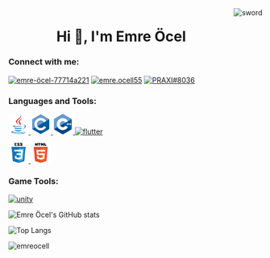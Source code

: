 <img height="400" widght="400" align="right" alt="sword" src="https://images-wixmp-ed30a86b8c4ca887773594c2.wixmp.com/f/927b82a0-6875-4cb8-b891-3317f2079e96/daaxgn7-0eb561d9-976d-455f-a795-381ad01a39fa.gif?token=eyJ0eXAiOiJKV1QiLCJhbGciOiJIUzI1NiJ9.eyJzdWIiOiJ1cm46YXBwOjdlMGQxODg5ODIyNjQzNzNhNWYwZDQxNWVhMGQyNmUwIiwiaXNzIjoidXJuOmFwcDo3ZTBkMTg4OTgyMjY0MzczYTVmMGQ0MTVlYTBkMjZlMCIsIm9iaiI6W1t7InBhdGgiOiJcL2ZcLzkyN2I4MmEwLTY4NzUtNGNiOC1iODkxLTMzMTdmMjA3OWU5NlwvZGFheGduNy0wZWI1NjFkOS05NzZkLTQ1NWYtYTc5NS0zODFhZDAxYTM5ZmEuZ2lmIn1dXSwiYXVkIjpbInVybjpzZXJ2aWNlOmZpbGUuZG93bmxvYWQiXX0.ILrFuPxtvepiClPwthfnFT6hn12aCSXFE-THCc42O5U">





<h1 align="center">Hi 👋, I'm Emre Öcel</h1>
<h3 align="left">Connect with me:</h3>


 
<p align="left">
<a href="https://linkedin.com/in/emre-öcel-77714a221" target="blank"><img align="center" src="https://raw.githubusercontent.com/rahuldkjain/github-profile-readme-generator/master/src/images/icons/Social/linked-in-alt.svg" alt="emre-öcel-77714a221" height="30" width="40" /></a>
<a href="https://instagram.com/emre.ocell55" target="blank"><img align="center" src="https://raw.githubusercontent.com/rahuldkjain/github-profile-readme-generator/master/src/images/icons/Social/instagram.svg" alt="emre.ocell55" height="30" width="40" /></a>
<a href="https://discord.gg/PRAXI#8036" target="blank"><img align="center" src="https://raw.githubusercontent.com/rahuldkjain/github-profile-readme-generator/master/src/images/icons/Social/discord.svg" alt="PRAXI#8036" height="30" width="40" /></a>
</p>

<h3 align="left">Languages and Tools:</h3>
<p align="left"> <a href="https://www.java.com" target="_blank" rel="noreferrer"> <img src="https://raw.githubusercontent.com/devicons/devicon/master/icons/java/java-original.svg" alt="java" width="40" height="40"/> </a> 
<a href="https://www.cprogramming.com/" target="_blank" rel="noreferrer"> <img src="https://raw.githubusercontent.com/devicons/devicon/master/icons/c/c-original.svg" alt="c" width="40" height="40"/> </a>
<a href="https://www.w3schools.com/cpp/" target="_blank" rel="noreferrer"> <img src="https://raw.githubusercontent.com/devicons/devicon/master/icons/cplusplus/cplusplus-original.svg" alt="cplusplus" width="40" height="40"/> </a> <a href="https://flutter.dev" target="_blank" rel="noreferrer"> <img src="https://www.vectorlogo.zone/logos/flutterio/flutterio-icon.svg" alt="flutter" width="40" height="40"/><p align="left"> <a href="https://www.w3schools.com/css/" target="_blank" rel="noreferrer"> <img src="https://raw.githubusercontent.com/devicons/devicon/master/icons/css3/css3-original-wordmark.svg" alt="css3" width="40" height="40"/> </a> <a href="https://www.w3.org/html/" target="_blank" rel="noreferrer"> <img src="https://raw.githubusercontent.com/devicons/devicon/master/icons/html5/html5-original-wordmark.svg" alt="html5" width="40" height="40"/> </a></p>
</p>


<h3 align="left">Game Tools:</h3>
<p align="left"> <a href="https://unity.com/" target="_blank" rel="noreferrer"> <img src="https://img.icons8.com/nolan/64/unity.png" alt="unity" width="40" height="40"/> </a> </p>

![Emre Öcel's GitHub stats](https://github-readme-stats.vercel.app/api?username=emreocell&show_icons=true&theme=midnight-purple)

![Top Langs](https://github-readme-stats.vercel.app/api/top-langs/?username=emreocell&theme=midnight-purple)


<p align="left"> <img src="https://komarev.com/ghpvc/?username=emreocell&label=Profile%20views&color=0e75b6&style=flat" alt="emreocell" /> </p>
















